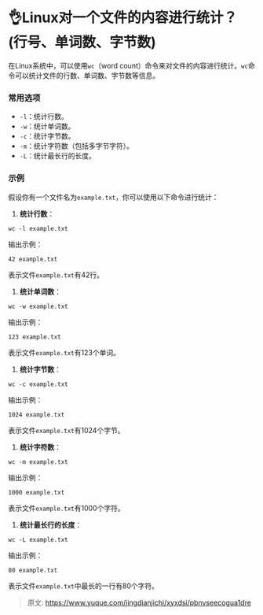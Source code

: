 # 👌Linux对一个文件的内容进行统计？(行号、单词数、字节数)

在Linux系统中，可以使用`wc`（word count）命令来对文件的内容进行统计。`wc`命令可以统计文件的行数、单词数、字节数等信息。

### 常用选项
+ `-l`：统计行数。
+ `-w`：统计单词数。
+ `-c`：统计字节数。
+ `-m`：统计字符数（包括多字节字符）。
+ `-L`：统计最长行的长度。

### 示例
假设你有一个文件名为`example.txt`，你可以使用以下命令进行统计：

1. **统计行数**：

```plain
wc -l example.txt
```

输出示例：

```plain
42 example.txt
```

表示文件`example.txt`有42行。

1. **统计单词数**：

```plain
wc -w example.txt
```

输出示例：

```plain
123 example.txt
```

表示文件`example.txt`有123个单词。

1. **统计字节数**：

```plain
wc -c example.txt
```

输出示例：

```plain
1024 example.txt
```

表示文件`example.txt`有1024个字节。

1. **统计字符数**：

```plain
wc -m example.txt
```

输出示例：

```plain
1000 example.txt
```

表示文件`example.txt`有1000个字符。

1. **统计最长行的长度**：

```plain
wc -L example.txt
```

输出示例：

```plain
80 example.txt
```

表示文件`example.txt`中最长的一行有80个字符。



> 原文: <https://www.yuque.com/jingdianjichi/xyxdsi/pbnvseecogua1dre>